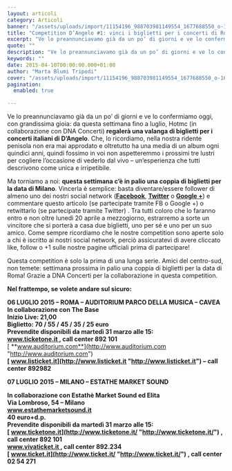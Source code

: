 ```yaml
---
layout: articoli
category: Articoli
banner: "/assets/uploads/import/11154196_988703981149554_1677688550_o-1024x1024.jpg"
title: "Competition D’Angelo #1: vinci i biglietti per i concerti di Roma e Milano!"
excerpt: "Ve lo preannunciavamo già da un po’ di giorni e ve lo confermiamo oggi, con grandissima gioia: da questa settimana fino a luglio, Hotmc (in collaborazione con DNA Concerti) regalerà una valanga di biglietti per i concerti italiani di D’Angelo. Che, lo ricordiamo, nella nostra ridente penisola non era mai approdato e oltretutto ha una [&hellip"
quote: ""
description: "Ve lo preannunciavamo già da un po’ di giorni e ve lo confermiamo oggi, con grandissima gioia: da questa settimana fino a luglio, Hotmc (in collaborazione con DNA Concerti) regalerà una valanga di biglietti per i concerti italiani di D’Angelo. Che, lo ricordiamo, nella nostra ridente penisola non era mai approdato e oltretutto ha una [&hellip"
keywords: ""
date: 2015-04-10T00:00:00.000+01:00
author: "Marta Blumi Tripodi"
cover: "/assets/uploads/import/11154196_988703981149554_1677688550_o-1024x1024.jpg"
pagination:
  enabled: true

---
```


[](https://hotmc.com/wp-content/uploads/2015/04/11154196%5F988703981149554%5F1677688550%5Fo.jpg)

Ve lo preannunciavamo già da un po’ di giorni e ve lo confermiamo oggi, con grandissima gioia: da questa settimana fino a luglio, Hotmc (in collaborazione con DNA Concerti) **regalerà una valanga di biglietti per i concerti italiani di D’Angelo**. Che, lo ricordiamo, nella nostra ridente penisola non era mai approdato e oltretutto ha una media di un album ogni quindici anni, quindi fossimo in voi non aspetteremmo i prossimi tre lustri per cogliere l’occasione di vederlo dal vivo – un’esperienza che tutti descrivono come unica e irripetibile.

Ma torniamo a noi: **questa settimana c’è in palio una coppia di biglietti per la data di Milano**. Vincerla è semplice: basta diventare/essere follower di almeno uno dei nostri social network ([**Facebook**](https://www.facebook.com/hotmcmag "https://www.facebook.com/hotmcmag"), [**Twitter**](https://twitter.com/hotmcmag "https://twitter.com/hotmcmag") o **[Google +](https://plus.google.com/u/0/111205470567886985739/posts "https://plus.google.com/u/0/111205470567886985739/posts")**) e commentare questo articolo (se partecipate tramite FB o Google +) o retwittarlo (se partecipate tramite Twitter) . Tra tutti coloro che lo faranno entro e non oltre lunedì 20 aprile a mezzogiorno, estrarremo a sorte un vincitore che si porterà a casa due biglietti, uno per sé e uno per un suo amico. Come sempre ricordiamo che le nostre competition sono aperte solo a chi è iscritto ai nostri social network, perciò assicuratevi di avere cliccato like, follow o +1 sulle nostre pagine ufficiali prima di partecipare!

Questa competition è solo la prima di una lunga serie. Amici del centro-sud, non temete: settimana prossima in palio una coppia di biglietti per la data di Roma! Grazie a DNA Concerti per la collaborazione in questa competition.

**Nel frattempo, se volete andare sul sicuro:**

**06 LUGLIO 2015 – ROMA – AUDITORIUM PARCO DELLA MUSICA – CAVEA**  
 **In collaborazione con The Base**  
 **Inizio Live: 21,00**  
 **Biglietto: 70 / 55 / 45 / 35 / 25 euro**  
 **Prevendite disponibili da martedì 31 marzo alle 15:**  
**[ www.ticketone.it ](http://www.ticketone.it/ "http://www.ticketone.it/"), call center 892 101**  
[ **www.auditorium.com**](http://www.auditorium.com "http://www.auditorium.com")  
**[ www.listicket.it](http://www.listicket.it "http://www.listicket.it") – call center 892982**

**07 LUGLIO 2015 – MILANO – ESTATHE MARKET SOUND**

**In collaborazione con Estathè Market Sound ed Elita**  
 **Via Lombroso, 54 – Milano**  
 **www.estathemarketsound.it**  
 **40 euro+d.p.**  
 **Prevendite disponibili da martedì 31 marzo alle 15:**  
**[ www.ticketone.it](http://www.ticketone.it/ "http://www.ticketone.it/") , call center 892 101**  
**[ www.vivaticket.it ](http://www.vivaticket.it/ "http://www.vivaticket.it/"), call center 892.234**  
**[ www.ticket.it](http://www.ticket.it/ "http://www.ticket.it/") , call center 02 54 271**